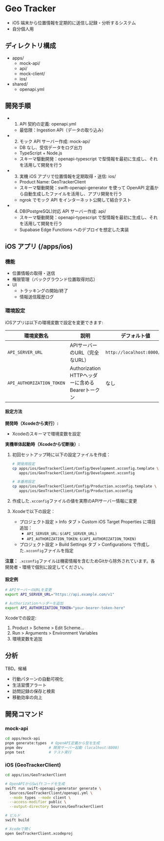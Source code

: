 # Geo Tracker

- iOS 端末から位置情報を定期的に送信し記録・分析するシステム
- 自分個人用

## ディレクトリ構成

- apps/
  - mock-api/
  - api/
  - mock-client/
  - ios/
- shared/
  - openapi.yml

## 開発手順

- 1. API 契約の定義: openapi.yml
  - 最低限：Ingestion API（データの取り込み）
- 2. モック API サーバー作成: mock-api/
  - DB なし、受信データをログ出力
  - TypeScript + Node.js
  - スキーマ駆動開発：openapi-typescript で型情報を最初に生成し、それを活用して開発を行う
- 3. 実機 iOS アプリで位置情報を定期取得・送信: ios/
  - Product Name: GeoTrackerClient
  - スキーマ駆動開発：swift-openapi-generator を使って OpenAPI 定義から自動生成したファイルを活用し、アプリ開発を行う
  - ngrok でモック API をインターネット公開して結合テスト
- 4. DB(PostgreSQL)対応 API サーバー作成: api/
  - スキーマ駆動開発：openapi-typescript で型情報を最初に生成し、それを活用して開発を行う
  - Supabase Edge Functions へのデプロイを想定した実装

## iOS アプリ (/apps/ios)

### 機能

- 位置情報の取得・送信
- 権限管理（バックグラウンド位置取得対応）
- UI
  - トラッキングの開始/終了
  - 情報送信履歴ログ

### 環境設定

iOSアプリは以下の環境変数で設定を変更できます:

| 環境変数名 | 説明 | デフォルト値 |
|------------|------|------------|
| `API_SERVER_URL` | APIサーバーのURL（完全なURL） | `http://localhost:8000/v1` |
| `API_AUTHORIZATION_TOKEN` | Authorization HTTPヘッダーに含めるBearerトークン | なし |

#### 設定方法

**開発時（Xcodeから実行）:**
- Xcodeのスキーマで環境変数を設定

**実機単体起動時（Xcodeから切断後）:**
1. 初回セットアップ時に以下の設定ファイルを作成：
   ```bash
   # 開発用設定
   cp apps/ios/GeoTrackerClient/Config/Development.xcconfig.template \
      apps/ios/GeoTrackerClient/Config/Development.xcconfig
   
   # 本番用設定  
   cp apps/ios/GeoTrackerClient/Config/Production.xcconfig.template \
      apps/ios/GeoTrackerClient/Config/Production.xcconfig
   ```

2. 作成した`.xcconfig`ファイルの値を実際のAPIサーバー情報に変更

3. Xcodeで以下の設定：
   - プロジェクト設定 > Info タブ > Custom iOS Target Properties に項目追加：
     - `API_SERVER_URL`: `$(API_SERVER_URL)`
     - `API_AUTHORIZATION_TOKEN`: `$(API_AUTHORIZATION_TOKEN)`
   - プロジェクト設定 > Build Settings タブ > Configurations で作成した`.xcconfig`ファイルを指定

**注意：** `.xcconfig`ファイルは機密情報を含むためGitから除外されています。各開発者・環境で個別に設定してください。

#### 設定例

```bash
# APIサーバーのURLを変更
export API_SERVER_URL="https://api.example.com/v1"

# Authorizationヘッダーを追加
export API_AUTHORIZATION_TOKEN="your-bearer-token-here"
```

Xcodeでの設定:
1. Product > Scheme > Edit Scheme...
2. Run > Arguments > Environment Variables
3. 環境変数を追加

## 分析

TBD。候補

- 行動パターンの自動可視化
- 生活習慣アラート
- 訪問記録の保存と検索
- 移動効率の向上

## 開発コマンド

### mock-api

```bash
cd apps/mock-api
pnpm generate:types  # OpenAPI定義から型を生成
pnpm dev            # 開発サーバー起動 (localhost:8000)
pnpm test           # テスト実行
```

### iOS (GeoTrackerClient)

```bash
cd apps/ios/GeoTrackerClient

# OpenAPIからSwiftコードを生成
swift run swift-openapi-generator generate \
  Sources/GeoTrackerClient/openapi.yml \
  --mode types --mode client \
  --access-modifier public \
  --output-directory Sources/GeoTrackerClient

# ビルド
swift build

# Xcodeで開く
open GeoTrackerClient.xcodeproj
```
